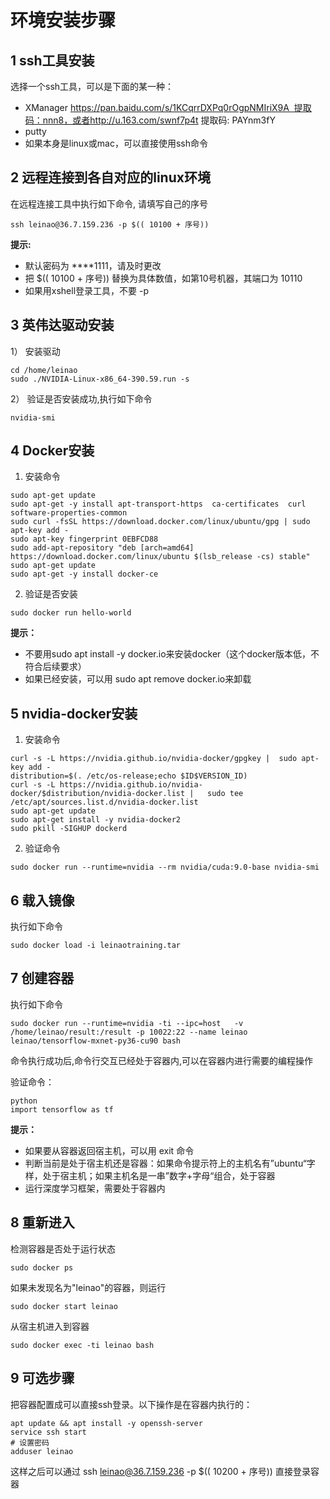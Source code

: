 # 环境安装步骤

## 1 ssh工具安装

选择一个ssh工具，可以是下面的某一种：

* XManager https://pan.baidu.com/s/1KCqrrDXPq0rOgpNMIriX9A  提取码：nnn8，或者http://u.163.com/swnf7p4t  提取码: PAYnm3fY
* putty
* 如果本身是linux或mac，可以直接使用ssh命令

## 2 远程连接到各自对应的linux环境

在远程连接工具中执行如下命令, 请填写自己的序号
```
ssh leinao@36.7.159.236 -p $(( 10100 + 序号))
```

**提示:**

* 默认密码为 ****1111，请及时更改
* 把 $(( 10100 + 序号)) 替换为具体数值，如第10号机器，其端口为 10110
* 如果用xshell登录工具，不要 -p

## 3 英伟达驱动安装

1） 安装驱动
```
cd /home/leinao
sudo ./NVIDIA-Linux-x86_64-390.59.run -s
```
2） 验证是否安装成功,执行如下命令
```
nvidia-smi
```

## 4 Docker安装
1) 安装命令
```
sudo apt-get update
sudo apt-get -y install apt-transport-https  ca-certificates  curl  software-properties-common
sudo curl -fsSL https://download.docker.com/linux/ubuntu/gpg | sudo apt-key add -
sudo apt-key fingerprint 0EBFCD88
sudo add-apt-repository "deb [arch=amd64] https://download.docker.com/linux/ubuntu $(lsb_release -cs) stable"
sudo apt-get update
sudo apt-get -y install docker-ce
```
2) 验证是否安装
```
sudo docker run hello-world
```

**提示：**

* 不要用sudo apt install -y docker.io来安装docker（这个docker版本低，不符合后续要求）
* 如果已经安装，可以用 sudo apt remove docker.io来卸载

## 5 nvidia-docker安装

1) 安装命令
```
curl -s -L https://nvidia.github.io/nvidia-docker/gpgkey |  sudo apt-key add -
distribution=$(. /etc/os-release;echo $ID$VERSION_ID)
curl -s -L https://nvidia.github.io/nvidia-docker/$distribution/nvidia-docker.list |   sudo tee /etc/apt/sources.list.d/nvidia-docker.list
sudo apt-get update
sudo apt-get install -y nvidia-docker2
sudo pkill -SIGHUP dockerd
```
2) 验证命令
```
sudo docker run --runtime=nvidia --rm nvidia/cuda:9.0-base nvidia-smi
```

## 6 载入镜像
执行如下命令
```
sudo docker load -i leinaotraining.tar
```

## 7 创建容器
执行如下命令
```
sudo docker run --runtime=nvidia -ti --ipc=host   -v /home/leinao/result:/result -p 10022:22 --name leinao leinao/tensorflow-mxnet-py36-cu90 bash
```
命令执行成功后,命令行交互已经处于容器内,可以在容器内进行需要的编程操作

验证命令：

```
python
import tensorflow as tf
```

**提示：**

* 如果要从容器返回宿主机，可以用 exit 命令
* 判断当前是处于宿主机还是容器：如果命令提示符上的主机名有”ubuntu“字样，处于宿主机；如果主机名是一串”数字+字母“组合，处于容器
* 运行深度学习框架，需要处于容器内

## 8 重新进入

检测容器是否处于运行状态

```
sudo docker ps
```

如果未发现名为"leinao"的容器，则运行

```
sudo docker start leinao
```

从宿主机进入到容器

```
sudo docker exec -ti leinao bash
```



## 9 可选步骤

把容器配置成可以直接ssh登录。以下操作是在容器内执行的：
```
apt update && apt install -y openssh-server
service ssh start
# 设置密码
adduser leinao 
```
这样之后可以通过 ssh leinao@36.7.159.236 -p $(( 10200 + 序号)) 直接登录容器
